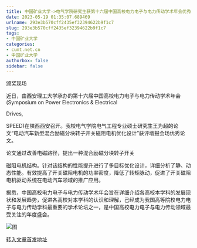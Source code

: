 ```yaml
---
title: 中国矿业大学->电气学院研究生获第十六届中国高校电力电子与电力传动学术年会优秀论文奖 | cumt.net.cn
date: 2023-05-19 01:35:07.689469
urlname: 293e3b570cff2435ef32394622b9f1c7
slug: 293e3b570cff2435ef32394622b9f1c7
tags: 
- 中国矿业大学
categories:
- cumt.net.cn
- 中国矿业大学
authorbox: false
sidebar: false
---
```

  

颁奖现场

近日，由西安理工大学承办的第十六届中国高校电力电子与电力传动学术年会(Symposium on Power Electronics & Electrical

Drives,

SPEED)在陕西西安召开。我校电气学院电气工程专业硕士研究生王为超的论文“电动汽车新型混合励磁分块转子开关磁阻电机优化设计”获评墙报会场优秀论文。

论文通过改善电磁路径，提出一种混合励磁分块转子开关
<!--more-->
磁阻电机结构。针对该结构的性能提升进行了多目标优化设计，详细分析了静、动态性能。有效提高了开关磁阻电机的功率密度，降低了转矩脉动，促进了开关磁阻电机驱动系统在电动汽车领域的推广应用。

据悉，中国高校电力电子与电力传动学术年会旨在详细介绍各高校本学科的发展现状和发展趋势，促进各高校对本学科的认识和理解，己经成为我国高等院校电力电子与电力传动学科最重要的学术论坛之一，是中国高校电力电子与电力传动领域最受关注的年度盛会。

![图](https://xwzx.cumt.edu.cn/_upload/article/images/ee/33/f818d9da47d38781d936483d3825/2206b009-123a-4019-8880-65aedbe072f7.png)

[转入文章首发地址](https://xwzx.cumt.edu.cn/db/e8/c523a646120/page.htm)
